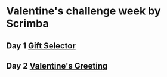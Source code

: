 # Valentine's challenge week by Scrimba

## Day 1 [Gift Selector](https://scrimba.com/scrim/co7e64910bb0e1023d53bc9ae)

## Day 2 [Valentine's Greeting](https://scrimba.com/scrim/cofef42f29ea3d81e994022fe)
